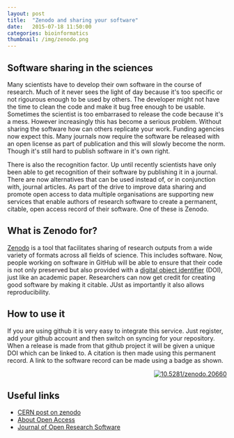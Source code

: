 ```yaml
---
layout: post
title:  "Zenodo and sharing your software"
date:   2015-07-18 11:50:00
categories: bioinformatics
thumbnail: /img/zenodo.png
---
```


## Software sharing in the sciences

Many scientists have to develop their own software in the course of research. Much of it never sees the light of day because it's too specific or not rigourous enough to be used by others. The developer might not have the time to clean the code and make it bug free enough to be usable. Sometimes the scientist is too embarrased to release the code because it's a mess. However increasingly this has become a serious problem. Without sharing the software how can others replicate your work. Funding agencies now expect this. Many journals now require the software be released with an open license as part of publication and this will slowly become the norm. Though it's still hard to publish software in it's own right.

There is also the recognition factor. Up until recently scientists have only been able to get recognition of their software by publishing it in a journal. There are now alternatives that can be used instead of, or in conjunction with, journal articles. As part of the drive to improve data sharing and promote open access to data multiple organisations are supporting new services that enable authors of research software to create a permanent, citable, open access record of their software. One of these is Zenodo.

## What is Zenodo for?

[Zenodo](https://zenodo.org) is a tool that facilitates sharing of research outputs from a wide variety of formats across all fields of science. This includes software. Now, people working on software in GitHub will be able to ensure that their code is not only preserved but also provided with a [digital object identifier](https://en.wikipedia.org/wiki/Digital_object_identifier) (DOI), just like an academic paper. Researchers can now get credit for creating good software by making it citable. JUst as importantly it also allows reproducibility.

## How to use it

If you are using github it is very easy to integrate this service. Just register, add your github account and then switch on syncing for your repository. When a release is made from that github project it will be given a unique DOI which can be linked to. A citation is then made using this permanent record. A link to the software record can be made using a badge as shown.

<div style="text-align:right">
<a href="http://dx.doi.org/10.5281/zenodo.20660">
<img src="https://zenodo.org/badge/doi/10.5281/zenodo.20660.svg"
alt="10.5281/zenodo.20660"></a>
</div>

## Useful links

* [CERN post on zenodo](http://home.web.cern.ch/about/updates/2014/03/tool-developed-cern-makes-software-citation-easier)
* [About Open Access](https://www.openaire.eu/support/faq)
* [Journal of Open Research Software](http://www.software.ac.uk/blog/2012-03-23-announcing-journal-open-research-software-software-metajournal)
